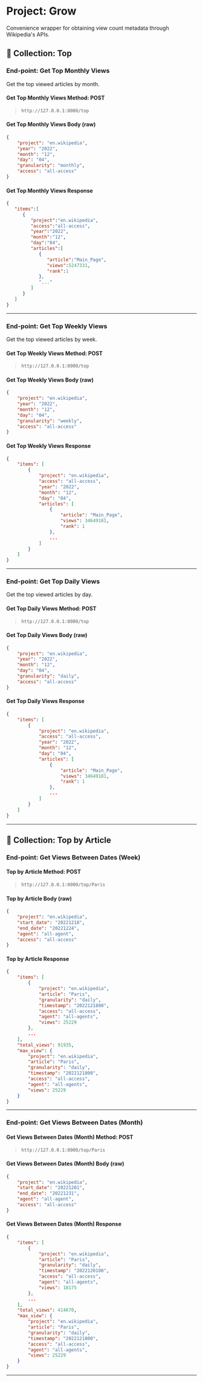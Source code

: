 # Project: Grow

Convenience wrapper for obtaining view count metadata through Wikipedia's APIs.

## 📁 Collection: Top

### End-point: Get Top Monthly Views

Get the top viewed articles by month.

#### Get Top Monthly Views Method: POST

>```bash
>http://127.0.0.1:8000/top
>```

#### Get Top Monthly Views Body (**raw**)

```json
{
    "project": "en.wikipedia",
    "year": "2022",
    "month": "12",
    "day": "04",
    "granularity": "monthly",
    "access": "all-access"
}
```

#### Get Top Monthly Views Response

```json
{
   "items":[
      {
         "project":"en.wikipedia",
         "access":"all-access",
         "year":"2022",
         "month":"12",
         "day":"04",
         "articles":[
            {
               "article":"Main_Page",
               "views":5247331,
               "rank":1
            },
            "..."
         ]
      }
   ]
}
```

---

### End-point: Get Top Weekly Views

Get the top viewed articles by week.

#### Get Top Weekly Views Method: POST

>```bash
>http://127.0.0.1:8000/top
>```

#### Get Top Weekly Views Body (**raw**)

```json
{
    "project": "en.wikipedia",
    "year": "2022",
    "month": "12",
    "day": "04",
    "granularity": "weekly",
    "access": "all-access"
}
```

#### Get Top Weekly Views Response

```json
{
    "items": [
        {
            "project": "en.wikipedia",
            "access": "all-access",
            "year": "2022",
            "month": "12",
            "day": "04",
            "articles": [
                {
                    "article": "Main_Page",
                    "views": 34649181,
                    "rank": 1
                },
                ...
            ]
        }
    ]
}
```

---

### End-point: Get Top Daily Views

Get the top viewed articles by day.

#### Get Top Daily Views Method: POST

>```bash
>http://127.0.0.1:8000/top
>```

#### Get Top Daily Views Body (**raw**)

```json
{
    "project": "en.wikipedia",
    "year": "2022",
    "month": "12",
    "day": "04",
    "granularity": "daily",
    "access": "all-access"
}
```

#### Get Top Daily Views Response

```json
{
    "items": [
        {
            "project": "en.wikipedia",
            "access": "all-access",
            "year": "2022",
            "month": "12",
            "day": "04",
            "articles": [
                {
                    "article": "Main_Page",
                    "views": 34649181,
                    "rank": 1
                },
                ...
            ]
        }
    ]
}
```

---

## 📁 Collection: Top by Article

### End-point: Get Views Between Dates (Week)

#### Top by Article Method: POST

>```bash
>http://127.0.0.1:8000/top/Paris
>```

#### Top by Article Body (**raw**)

```json
{
    "project": "en.wikipedia",
    "start_date": "20221218",
    "end_date": "20221224",
    "agent": "all-agent",
    "access": "all-access"
}
```

#### Top by Article Response

```json
{
    "items": [
        {
            "project": "en.wikipedia",
            "article": "Paris",
            "granularity": "daily",
            "timestamp": "2022121800",
            "access": "all-access",
            "agent": "all-agents",
            "views": 25229
        },
        ...
    ],
    "total_views": 91935,
    "max_view": {
        "project": "en.wikipedia",
        "article": "Paris",
        "granularity": "daily",
        "timestamp": "2022121800",
        "access": "all-access",
        "agent": "all-agents",
        "views": 25229
    }
}
```

---

### End-point: Get Views Between Dates (Month)

#### Get Views Between Dates (Month) Method: POST

>```bash
>http://127.0.0.1:8000/top/Paris
>```

#### Get Views Between Dates (Month) Body (**raw**)

```json
{
    "project": "en.wikipedia",
    "start_date": "20221201",
    "end_date": "20221231",
    "agent": "all-agent",
    "access": "all-access"
}
```

#### Get Views Between Dates (Month) Response

```json
{
    "items": [
        {
            "project": "en.wikipedia",
            "article": "Paris",
            "granularity": "daily",
            "timestamp": "2022120100",
            "access": "all-access",
            "agent": "all-agents",
            "views": 18175
        },
        ...
    ],
    "total_views": 414670,
    "max_view": {
        "project": "en.wikipedia",
        "article": "Paris",
        "granularity": "daily",
        "timestamp": "2022121800",
        "access": "all-access",
        "agent": "all-agents",
        "views": 25229
    }
}
```

---
